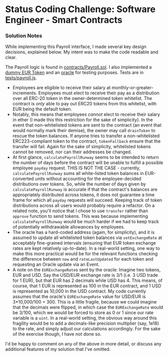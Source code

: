 # Status Coding Challenge: Software Engineer - Smart Contracts

### Solution Notes
While implementing this Payroll interface, I made several key design decisions, explained below. My intent was to make the code readable and clear.

The Payroll logic is found in [contracts/Payroll.sol](./contracts/Payroll.sol). I also implemented a [dummy EUR Token](./contracts/EURToken.sol) and an [oracle](./contracts/Oracle.sol) for testing purposes. Tests are in [tests/payroll.js](./tests/payroll.js).

* Employees are eligible to receive their salary at monthly-or-greater-increments. Employees must elect to receive their pay as a distribution over all ERC-20 token in the owner-determined token whitelist. The contract is _only_ able to pay out ERC20 tokens from this whitelist, with EUR being the default token.
* Notably, this means that employees _cannot_ elect to receive their salary in ether (I made this this restriction for the sake of simplicity). In the event that non-whitelisted tokens are sent to the contract (an event that would normally mark their demise), the owner may call `drainToken` to rescue the token balances. If anyone tries to transfer a non-whitelisted ERC223-compliant token to the contract, `tokenFallback` ensure that the transfer will fail. Again for the sake of simplicity, whitelisted tokens cannot be removed, nor can their addresses be changed.
* At first glance, `calculatePayrollRunway` seems to be intended to return the number of days before the contract will be unable to fulfill a possible employee `payday` request. THIS IS NOT THE CASE - currently, `calculatePayrollRunway` sums all white-listed token balances in EUR-converted units without accounting for the employee-decided distributions over tokens. So, while the number of days given by `calculatePayrollRunway` is accurate if that the contract's balances are appropriately distributed across tokens, it does not guarantee a time frame for which all `payday` requests will succeed. Keeping track of token distributions across all users would probably require a refactor. On a related note, you'll notice that I chose to use `transfer` rather than `approve` function to send tokens. This was because implementing `calculatePayrollRunway` would be much harder if we had to keep track of potentially withdrawable allowances by employees.
* The oracle has a hard-coded address (again, for simplicity), and it is assumed to update all whitelisted token balances via `setExchangeRate` at acceptably fine-grained intervals (ensuring that EUR token exchange rates are kept relatively up-to-date). In a real-world setting, one way to make this more practical would be for the relevant functions checking the difference between `now` and `rateLastUpdated` for each token and requesting an Oracle update via an Event.
* A note on the `EURExchangeRate`s sent by the oracle: Imagine two tokens, EUR and USD. Say the USD/EUR exchange rate is 3/1 (i.e. 3 USD trade for 1 EUR), but that EUR has 2 decimals while USD has 4. This means, of course, that 1 EUR is represented as 100 in the EUR contract, and 1 USD is represented as 10,000 in the USD contract. My code currently assumes that the oracle's `EURExchangeRate` value for USD/EUR is 3*10,000/100 = 300. This is a little fragile, because we could imagine that the decimals were flipped, in which case the `EURExchangeRate` would be 3/100, which we would be forced to store as 0 or 1 since our rate variable is a `uint`. In a real-world setting, the obvious way around this fragility would be to add a decimals-like precision multiplier (say, 1e18) to the rate, and simply adjust our calculations accordingly. For the sake of the exercise though, I have not done so.


I'd be happy to comment on any of the above in more detail, or discuss any additional features of my solution that I've omitted.
